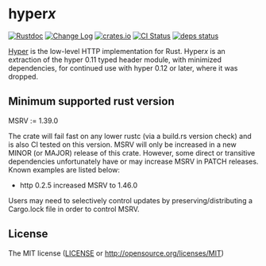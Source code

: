 # hyper*x*

[![Rustdoc](https://docs.rs/hyperx/badge.svg)](https://docs.rs/hyperx)
[![Change Log](https://img.shields.io/crates/v/hyperx.svg?maxAge=3600&label=change%20log&color=9cf)](https://github.com/dekellum/hyperx/blob/main/CHANGELOG.md)
[![crates.io](https://img.shields.io/crates/v/hyperx.svg?maxAge=3600)](https://crates.io/crates/hyperx)
[![CI Status](https://github.com/dekellum/hyperx/workflows/CI/badge.svg?branch=main)](https://github.com/dekellum/hyperx/actions?query=workflow%3ACI)
[![deps status](https://deps.rs/repo/github/dekellum/hyperx/status.svg)](https://deps.rs/repo/github/dekellum/hyperx)

[Hyper] is the low-level HTTP implementation for Rust. Hyper*x* is an
e*x*traction of the hyper 0.11 typed header module, with minimized
dependencies, for continued use with hyper 0.12 or later,
where it was dropped.

[Hyper]: https://github.com/hyperium/hyper

## Minimum supported rust version

MSRV := 1.39.0

The crate will fail fast on any lower rustc (via a build.rs version check) and
is also CI tested on this version. MSRV will only be increased in a new MINOR
(or MAJOR) release of this crate. However, some direct or transitive
dependencies unfortunately have or may increase MSRV in PATCH releases. Known
examples are listed below:

* http 0.2.5 increased MSRV to 1.46.0

Users may need to selectively control updates by preserving/distributing a
Cargo.lock file in order to control MSRV.


## License

The MIT license ([LICENSE](LICENSE) or http://opensource.org/licenses/MIT)
